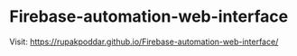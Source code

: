 # Firebase-automation-web-interface
Visit: https://rupakpoddar.github.io/Firebase-automation-web-interface/
